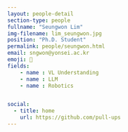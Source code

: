 ```yaml
---
layout: people-detail
section-type: people
fullname: "Seungwon Lim"
img-filename: lim_seungwon.jpg
position: "Ph.D. Student"
permalink: people/seungwon.html
email: sngwon@yonsei.ac.kr
emoji: 🤗
fields:
    - name : VL Understanding
    - name : LLM
    - name : Robotics


social:
  - title: home
    url: https://github.com/pull-ups
---
```

